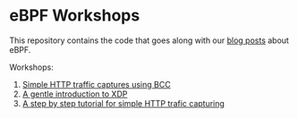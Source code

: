 # eBPF Workshops

This repository contains the code that goes along with our [blog posts](https://www.seekret.io/blog/category/ebpf) about eBPF.

Workshops:
1. [Simple HTTP traffic captures using BCC](./workshop1/README.md)
2. [A gentle introduction to XDP](./workshop2/README.md)
3. [A step by step tutorial for simple HTTP trafic capturing](./workshops/README.md)
